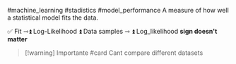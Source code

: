 #machine_learning #stadistics #model_performance 
A measure of how well a statistical model fits the data.

✅ Fit ⇾⏫ Log-Likelihood
⏫ Data samples ⇾ ⏫ Log_likelihood
**sign doesn't matter**
> [!warning] Importante #card
> Cant compare different datasets 
